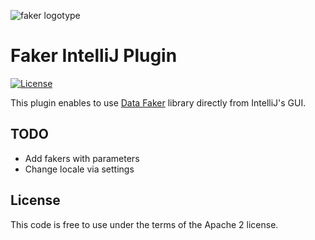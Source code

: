 ![faker logotype](http://h5619685.hostingrd.pl/faker.svg)

# Faker IntelliJ Plugin
[![License](http://img.shields.io/:license-apache-brightgreen.svg)](http://www.apache.org/licenses/LICENSE-2.0.html)

This plugin enables to use [Data Faker](https://github.com/datafaker-net/datafaker) library directly from IntelliJ's GUI.

## TODO
- Add fakers with parameters
- Change locale via settings

## License
This code is free to use under the terms of the Apache 2 license.
